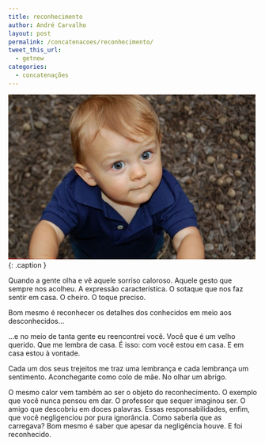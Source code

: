 ```yaml
---
title: reconhecimento
author: André Carvalho
layout: post
permalink: /concatenacoes/reconhecimento/
tweet_this_url:
  - getnew
categories:
  - concatenações
---
```


![Olhar](/wp-content/uploads/2011/04/child_looking_up.jpg){: .caption }

Quando a gente olha e vê aquele sorriso caloroso. Aquele gesto que sempre nos acolheu. A expressão característica. O sotaque que nos faz sentir em casa. O cheiro. O toque preciso.

Bom mesmo é reconhecer os detalhes dos conhecidos em meio aos desconhecidos...

...e no meio de tanta gente eu reencontrei você. Você que é um velho querido. Que me lembra de casa. É isso: com você estou em casa. E em casa estou à vontade.

Cada um dos seus trejeitos me traz uma lembrança e cada lembrança um sentimento. Aconchegante como colo de mãe. No olhar um abrigo.

O mesmo calor vem também ao ser o objeto do reconhecimento. O exemplo que você nunca pensou em dar. O professor que sequer imaginou ser. O amigo que descobriu em doces palavras. Essas responsabilidades, enfim, que você negligenciou por pura ignorância. Como saberia que as carregava? Bom mesmo é saber que apesar da negligência houve. E foi reconhecido.
